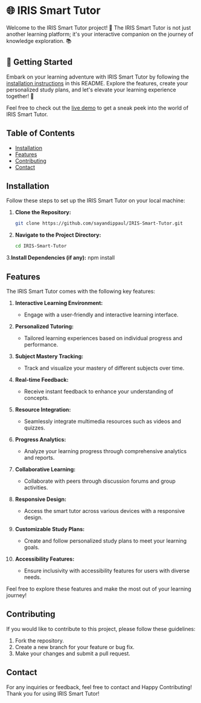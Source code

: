 # 🌐 IRIS Smart Tutor

Welcome to the IRIS Smart Tutor project! 🚀 The IRIS Smart Tutor is not just another learning platform; it's your interactive companion on the journey of knowledge exploration. 📚

## 🚀 Getting Started

Embark on your learning adventure with IRIS Smart Tutor by following the [installation instructions](#installation) in this README. Explore the features, create your personalized study plans, and let's elevate your learning experience together! 🚀

Feel free to check out the [live demo](https://sayandippaul.github.io/IRIS-Smart-Tutor/) to get a sneak peek into the world of IRIS Smart Tutor.

## Table of Contents
- [Installation](#installation)
- [Features](#features)
- [Contributing](#contributing)
- [Contact](#contact)

## Installation
Follow these steps to set up the IRIS Smart Tutor on your local machine:

1. **Clone the Repository:**
   ```bash
   git clone https://github.com/sayandippaul/IRIS-Smart-Tutor.git
2. **Navigate to the Project Directory:**
   ```bash
   cd IRIS-Smart-Tutor

3.**Install Dependencies (if any):**
  npm install

## Features
The IRIS Smart Tutor comes with the following key features:

1. **Interactive Learning Environment:**
   - Engage with a user-friendly and interactive learning interface.

2. **Personalized Tutoring:**
   - Tailored learning experiences based on individual progress and performance.

3. **Subject Mastery Tracking:**
   - Track and visualize your mastery of different subjects over time.

4. **Real-time Feedback:**
   - Receive instant feedback to enhance your understanding of concepts.

5. **Resource Integration:**
   - Seamlessly integrate multimedia resources such as videos and quizzes.

6. **Progress Analytics:**
   - Analyze your learning progress through comprehensive analytics and reports.

7. **Collaborative Learning:**
   - Collaborate with peers through discussion forums and group activities.

8. **Responsive Design:**
   - Access the smart tutor across various devices with a responsive design.

9. **Customizable Study Plans:**
   - Create and follow personalized study plans to meet your learning goals.

10. **Accessibility Features:**
    - Ensure inclusivity with accessibility features for users with diverse needs.

Feel free to explore these features and make the most out of your learning journey!

## Contributing
If you would like to contribute to this project, please follow these guidelines:
1) Fork the repository.
2) Create a new branch for your feature or bug fix.
3) Make your changes and submit a pull request.

## Contact
For any inquiries or feedback, feel free to contact and Happy Contributing!
Thank you for using IRIS Smart Tutor!

